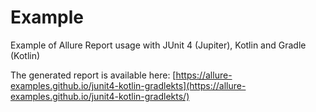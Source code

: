 # Example

Example of Allure Report usage with JUnit 4 (Jupiter), Kotlin and Gradle (Kotlin)

The generated report is available here: [https://allure-examples.github.io/junit4-kotlin-gradlekts](https://allure-examples.github.io/junit4-kotlin-gradlekts/)
